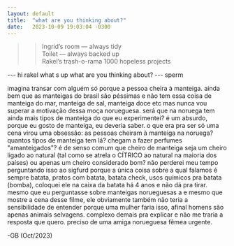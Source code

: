 ```yaml
---
layout: default
title:  "what are you thinking about?"
date:   2023-10-09 19:03:04 -0300
---
```

  
>> Ingrid’s room — always tidy  
>> Toilet — always backed up  
>> Rakel’s trash-o-rama 1000 hopeless projects  
  
--- hi rakel
  what s up
  what are you thinking about?
--- sperm 
   
imagina transar com alguém só porque a pessoa cheira à manteiga. ainda bem que as manteigas do brasil são péssimas e não tem essa coisa de manteiga do mar, manteiga de sal, manteiga doce etc mas nunca vou superar a motivação dessa moça norueguesa. será que na noruega tem ainda mais tipos de manteiga do que eu experimentei? é um absurdo, porque eu gosto de manteiga, eu deveria saber. o que era pra ser só uma cena virou uma obsessão: as pessoas cheiram à manteiga na noruega? quantos tipos de manteiga tem lá? chegam a fazer perfumes "amanteigados"? é de senso comum que cheiro de manteiga seja um cheiro ligado ao natural (tal como se atrela o CÍTRICO ao natural na maioria dos países) ou apenas um cheiro considerado bom? não perderei meu tempo perguntando isso ao sigfurd porque a única coisa sobre a qual falamos é sempre batata, pratos com batata, batata check, usos químicos pra batata (bomba), coloquei ele na caixa da batata há 4 anos e não dá pra tirar. mesmo que eu perguntasse sobre manteigas norueguesas a e mesmo que mostre a cena desse filme, ele obviamente também não teria a sensibilidade de entender porque uma mulher faria isso, afinal homens são apenas animais selvagens. complexo demais pra explicar e não me traria a resposta que quero. preciso de uma amiga norueguesa fêmea urgente.   
  
-GB (Oct/2023)
